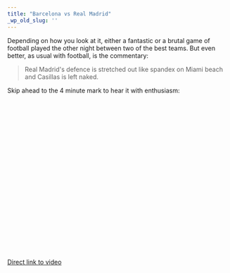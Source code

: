 ```yaml
---
title: "Barcelona vs Real Madrid"
_wp_old_slug: ''
---
```

<p>Depending on how you look at it, either a fantastic or a brutal game of football played the other night between two of the best teams.  But even better, as usual with football, is the commentary:</p>
<blockquote><p>Real Madrid's defence is stretched out like spandex on Miami beach and Casillas is left naked.</p></blockquote>
<p>Skip ahead to the 4 minute mark to hear it with enthusiasm:</p>
<p><object width="425" height="344"><param name="movie" value="http://www.youtube.com/v/Rnf-zlGDbAY?fs=1&amp;hl=en_US&amp;rel=0"></param><param name="allowFullScreen" value="true"></param><param name="allowscriptaccess" value="always"></param><embed src="http://www.youtube.com/v/Rnf-zlGDbAY?fs=1&amp;hl=en_US&amp;rel=0" type="application/x-shockwave-flash" allowscriptaccess="always" allowfullscreen="true" width="425" height="344"></embed></object></p>
<p><a href="http://www.youtube.com/watch?v=Rnf-zlGDbAY">Direct link to video</a></p>
